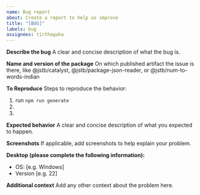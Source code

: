 ```yaml
---
name: Bug report
about: Create a report to help us improve
title: "[BUG]"
labels: bug
assignees: tirthaguha
---
```


**Describe the bug**
A clear and concise description of what the bug is.

**Name and version of the package**
On which published artifact the issue is there, like
@jstb/catalyst,
@jstb/package-json-reader, or
@jstb/num-to-words-indian

**To Reproduce**
Steps to reproduce the behavior:

1. run `npm run generate`
2.
3.

**Expected behavior**
A clear and concise description of what you expected to happen.

**Screenshots**
If applicable, add screenshots to help explain your problem.

**Desktop (please complete the following information):**

- OS: [e.g. Windows]
- Version [e.g. 22]

**Additional context**
Add any other context about the problem here.
